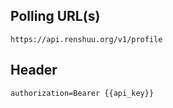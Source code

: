 ## Polling URL(s)
```
https://api.renshuu.org/v1/profile
```

## Header

```
authorization=Bearer {{api_key}}
```
